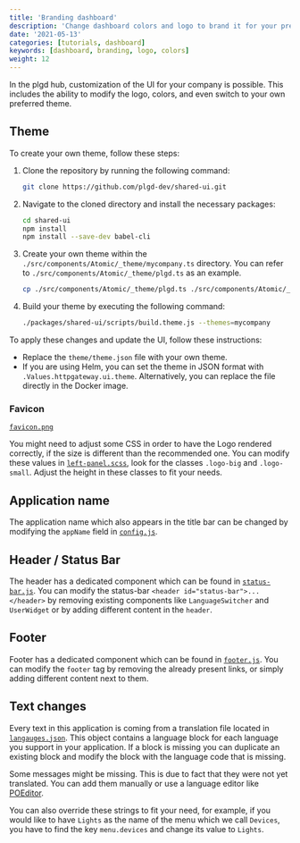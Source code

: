 ```yaml
---
title: 'Branding dashboard'
description: 'Change dashboard colors and logo to brand it for your presentation'
date: '2021-05-13'
categories: [tutorials, dashboard]
keywords: [dashboard, branding, logo, colors]
weight: 12
---
```


In the plgd hub, customization of the UI for your company is possible. This includes the ability to modify the logo, colors, and even switch to your own preferred theme.

## Theme

To create your own theme, follow these steps:

1. Clone the repository by running the following command:

    ```sh
    git clone https://github.com/plgd-dev/shared-ui.git
    ```

2. Navigate to the cloned directory and install the necessary packages:

    ```sh
    cd shared-ui
    npm install
    npm install --save-dev babel-cli
    ```

3. Create your own theme within the `./src/components/Atomic/_theme/mycompany.ts` directory. You can refer to `./src/components/Atomic/_theme/plgd.ts` as an example.

   ```sh
   cp ./src/components/Atomic/_theme/plgd.ts ./src/components/Atomic/_theme/mycompany.ts
   ```

4. Build your theme by executing the following command:

    ```sh
    ./packages/shared-ui/scripts/build.theme.js --themes=mycompany
    ```

To apply these changes and update the UI, follow these instructions:

- Replace the `theme/theme.json` file with your own theme.
- If you are using Helm, you can set the theme in JSON format with `.Values.httpgateway.ui.theme`. Alternatively, you can replace the file directly in the Docker image.

### Favicon

[`favicon.png`](https://github.com/plgd-dev/hub/tree/main/http-gateway/web/public/favicon.png)

You might need to adjust some CSS in order to have the Logo rendered correctly, if the size is different than the recommended one. You can modify these values in [`left-panel.scss`](https://github.com/plgd-dev/hub/tree/main/http-gateway/web/src/components/left-panel/left-panel.scss), look for the classes `.logo-big` and `.logo-small`. Adjust the height in these classes to fit your needs.

## Application name

The application name which also appears in the title bar can be changed by modifying the `appName` field in [`config.js`](https://github.com/plgd-dev/hub/tree/main/http-gateway/web/src/config.js).

## Header / Status Bar

The header has a dedicated component which can be found in [`status-bar.js`](https://github.com/plgd-dev/hub/tree/main/http-gateway/web/src/components/status-bar/status-bar.js). You can modify the status-bar `<header id="status-bar">...</header>` by removing existing components like `LanguageSwitcher` and `UserWidget` or by adding different content in the `header`.

## Footer

Footer has a dedicated component which can be found in [`footer.js`](https://github.com/plgd-dev/hub/tree/main/http-gateway/web/src/components/footer/footer.js). You can modify the `footer` tag by removing the already present links, or simply adding different content next to them.

## Text changes

Every text in this application is coming from a translation file located in [`langauges.json`](https://github.com/plgd-dev/hub/tree/main/http-gateway/web/src/languages/langauges.json). This object contains a language block for each language you support in your application. If a block is missing you can duplicate an existing block and modify the block with the language code that is missing.

Some messages might be missing. This is due to fact that they were not yet translated. You can add them manually or use a language editor like [POEditor](https://poeditor.com/).

You can also override these strings to fit your need, for example, if you would like to have `Lights` as the name of the menu which we call `Devices`, you have to find the key `menu.devices` and change its value to `Lights`.
